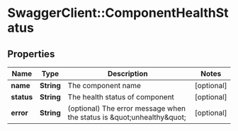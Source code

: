 # SwaggerClient::ComponentHealthStatus

## Properties
Name | Type | Description | Notes
------------ | ------------- | ------------- | -------------
**name** | **String** | The component name | [optional] 
**status** | **String** | The health status of component | [optional] 
**error** | **String** | (optional) The error message when the status is \&quot;unhealthy\&quot; | [optional] 


